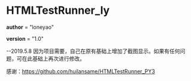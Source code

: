 # HTMLTestRunner_ly
__author__ = "loneyao"

__version__ = "1.0"

--2019.5.8
    因为项目需要，自己在原有基础上增加了截图显示。如果有任何问题，可在此基础上再次进行修改。
    
感谢：https://github.com/huilansame/HTMLTestRunner_PY3

